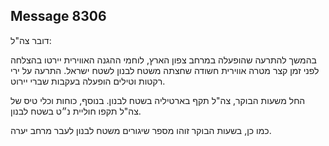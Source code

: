 ## Message 8306

דובר צה"ל:

בהמשך להתרעה שהופעלה במרחב צפון הארץ, לוחמי ההגנה האווירית יירטו בהצלחה לפני זמן קצר מטרה אווירית חשודה שחצתה משטח לבנון לשטח ישראל. התרעה על ירי רקטות וטילים הופעלה בעקבות שברי יירוט.

החל משעות הבוקר, צה"ל תקף בארטיליה בשטח לבנון. בנוסף, כוחות וכלי טיס של צה"ל תקפו חוליית נ״ט בשטח לבנון.

כמו כן, בשעות הבוקר זוהו מספר שיגורים משטח לבנון לעבר מרחב יערה.


